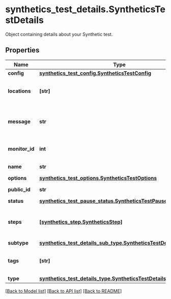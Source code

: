 # synthetics_test_details.SyntheticsTestDetails

Object containing details about your Synthetic test.
## Properties
Name | Type | Description | Notes
------------ | ------------- | ------------- | -------------
**config** | [**synthetics_test_config.SyntheticsTestConfig**](SyntheticsTestConfig.md) |  | [optional] 
**locations** | **[str]** | Array of locations used to run the test. | [optional] 
**message** | **str** | Notification message associated with the test. | [optional] 
**monitor_id** | **int** | The associated monitor ID. | [optional] 
**name** | **str** | Name of the test. | [optional] 
**options** | [**synthetics_test_options.SyntheticsTestOptions**](SyntheticsTestOptions.md) |  | [optional] 
**public_id** | **str** | The test public ID. | [optional] 
**status** | [**synthetics_test_pause_status.SyntheticsTestPauseStatus**](SyntheticsTestPauseStatus.md) |  | [optional] 
**steps** | [**[synthetics_step.SyntheticsStep]**](SyntheticsStep.md) | For browser test, the steps of the test. | [optional] 
**subtype** | [**synthetics_test_details_sub_type.SyntheticsTestDetailsSubType**](SyntheticsTestDetailsSubType.md) |  | [optional] 
**tags** | **[str]** | Array of tags attached to the test. | [optional] 
**type** | [**synthetics_test_details_type.SyntheticsTestDetailsType**](SyntheticsTestDetailsType.md) |  | [optional] 

[[Back to Model list]](README.md#documentation-for-models) [[Back to API list]](README.md#documentation-for-api-endpoints) [[Back to README]](README.md)


